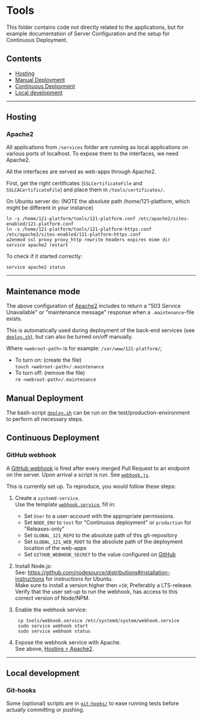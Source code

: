# Tools

This folder contains code not directly related to the applications, but for example documentation of Server Configuration and the setup for Continuous Deployment.

## Contents

- [Hosting](#hosting)
- [Manual Deployment](#manual-deployment)
- [Continuous Deployment](#continuous-deployment)
- [Local development](#local-development)

---

## Hosting

### Apache2

All applications from `/services` folder are running as local applications on various ports of localhost. To expose them to the interfaces, we need Apache2.

All the interfaces are served as web-apps through Apache2.

First, get the right certificates (`SSLCertificateFile` and `SSLCACertificateFile`) and place them in `/tools/certificates/`.

On Ubuntu server do: (NOTE the absolute path /home/121-platform, which might be different in your instance)

    ln -s /home/121-platform/tools/121-platform.conf /etc/apache2/sites-enabled/121-platform.conf
    ln -s /home/121-platform/tools/121-platform-https.conf /etc/apache2/sites-enabled/121-platform-https.conf
    a2enmod ssl proxy proxy_http rewrite headers expires mime dir
    service apache2 restart

To check if it started correctly:

    service apache2 status

---

## Maintenance mode

The above configuration of [Apache2](#apache2) includes to return a "503 Service Unavailable" or "maintenance message" response when a `.maintenance`-file exists.

This is automatically used during deployment of the back-end services (see [`deploy.sh`](./deploy.sh)), but can also be turned on/off manually.

Where `<webroot-path>` is for example: `/var/www/121-platform/`;

- To turn on: (create the file)  
  `touch <webroot-path>/.maintenance`
- To turn off: (remove the file)  
  `rm <webroot-path>/.maintenance`

## Manual Deployment

The bash-script [`deploy.sh`](./deploy.sh) can be run on the test/production-environment to perform all necessary steps.

## Continuous Deployment

### GitHub webhook

A [GitHub webhook](https://developer.github.com/webhooks/) is fired after every merged Pull Request to an endpoint on the server. Upon arrival a script is run. See [`webhook.js`](webhook.js).

This is currently set up. To reproduce, you would follow these steps:

1.  Create a `systemd-service`.  
    Use the template [`webhook.service`](webhook.service), fill in:

    - Set `User` to a user-account with the appropriate permissions.
    - Set `NODE_ENV` to `test` for "Continuous deployment" or `production` for "Releases-only"
    - Set `GLOBAL_121_REPO` to the absolute path of this git-repository
    - Set `GLOBAL_121_WEB_ROOT` to the absolute path of the deployment location of the web-apps
    - Set `GITHUB_WEBHOOK_SECRET` to the value configured on [GitHub](https://github.com/global-121/121-platform/settings/hooks)

2.  Install Node.js:  
    See: <https://github.com/nodesource/distributions#installation-instructions> for instructions for Ubuntu.  
    Make sure to install a version higher then `v10`; Preferably a LTS-release.  
    Verify that the user set-up to run the webhook, has access to this correct version of Node/NPM.

3.  Enable the webhook service:

         cp tools/webhook.service /etc/systemd/system/webhook.service
         sudo service webhook start
         sudo service webhook status

4.  Expose the webhook service with Apache.  
    See above, [Hosting > Apache2](#apache2).

---

## Local development

### Git-hooks

Some (optional) scripts are in [`git-hooks/`](git-hooks/) to ease running tests before actually committing or pushing.
